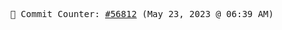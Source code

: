 <p align="center">
    <samp>
        📮 Commit Counter: <a href="https://github.com/Javascript-void0/Javascript-void0/commits/main">#56812</a> (May 23, 2023 @ 06:39 AM)
    </samp>
</p>